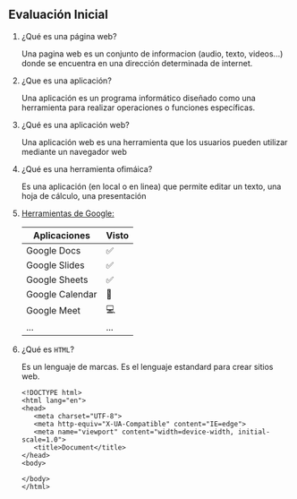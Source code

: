 ## Evaluación Inicial

1. ¿Qué es una página web?

   Una pagina web es un conjunto de informacion (audio, texto, videos...) donde se encuentra en una dirección   determinada de internet.

2. ¿Que es una aplicación?

   Una aplicación es un programa informático diseñado como una herramienta para realizar operaciones o funciones específicas.
  
3. ¿Qué es una aplicación web?

   Una aplicación web es una herramienta que los usuarios pueden utilizar mediante un navegador web

4. ¿Qué es una herramienta ofimáica?

   Es una aplicación  (en local o en linea) que permite editar un texto, una hoja de cálculo, una presentación


5. [Herramientas de Google:](https://www.jivochat.es/blog/herramientas/mejores-herramientas-de-google.html "entra a la url")
   
   | Aplicaciones | Visto | 
   | - | - | 
   | Google Docs| :white_check_mark: | 
   | Google Slides | :white_check_mark: | 
   | Google Sheets | :white_check_mark: | 
   | Google Calendar |:calendar: | 
   | Google Meet | :computer: | 
   | ... | ... | 

6. ¿Qué es ```HTML```?

   Es un lenguaje de marcas. Es el lenguaje estandard para crear sitios web.
   ````
   <!DOCTYPE html>
   <html lang="en">
   <head>
      <meta charset="UTF-8">
      <meta http-equiv="X-UA-Compatible" content="IE=edge">
      <meta name="viewport" content="width=device-width, initial-scale=1.0">
      <title>Document</title>
   </head>
   <body>
   
   </body>
   </html>
